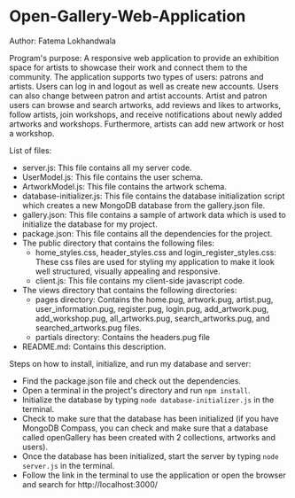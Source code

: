 # Open-Gallery-Web-Application

Author: Fatema Lokhandwala

Program's purpose: A responsive web application to provide an exhibition space for artists to showcase their work and connect them to the community. The application supports two types of users: patrons and artists. Users can log in and logout as well as create new accounts. Users can also change between patron and artist accounts. Artist and patron users can browse and search artworks, add reviews and likes to artworks, follow artists, join workshops, and receive notifications about newly added artworks and workshops. Furthermore, artists can add new artwork or host a workshop.

List of files:
- server.js: This file contains all my server code.
- UserModel.js: This file contains the user schema.
- ArtworkModel.js: This file contains the artwork schema.
- database-initializer.js: This file contains the database initialization script which creates a new MongoDB database from the gallery.json file.
- gallery.json: This file contains a sample of artwork data which is used to initialize the database for my project.
- package.json: This file contains all the dependencies for the project.
- The public directory that contains the following files:
    - home_styles.css, header_styles.css and login_register_styles.css: These css files are used for styling my application to make it look well structured, visually appealing and responsive.
    - client.js: This file contains my client-side javascript code.
- The views directory that contains the following directories:
    - pages directory: Contains the home.pug, artwork.pug, artist.pug, user_information.pug, register.pug, login.pug, add_artwork.pug, add_workshop.pug, all_artworks.pug, search_artworks.pug, and searched_artworks.pug files.
    - partials directory: Contains the headers.pug file
- README.md: Contains this description.

Steps on how to install, initialize, and run my database and server:
- Find the package.json file and check out the dependencies.
- Open a terminal in the project's directory and run `npm install`.
- Initialize the database by typing `node database-initializer.js` in the terminal.
- Check to make sure that the database has been initialized (if you have MongoDB Compass, you can check and make sure that a database called openGallery has been created with 2 collections, artworks and users).
- Once the database has been initialized, start the server by typing `node server.js` in the terminal.
- Follow the link in the terminal to use the application or open the browser and search for http://localhost:3000/
